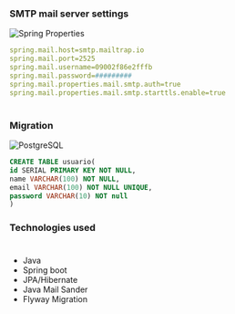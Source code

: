 ### SMTP mail server settings
<img src="https://img.shields.io/badge/-Spring%20Properties-333333?style=flat&logo=spring" alt="Spring Properties">

```yml
spring.mail.host=smtp.mailtrap.io
spring.mail.port=2525
spring.mail.username=09002f86e2fffb
spring.mail.password=#########
spring.mail.properties.mail.smtp.auth=true
spring.mail.properties.mail.smtp.starttls.enable=true
```

#

### Migration 
<img src="https://img.shields.io/badge/-PostgreSQL-333333?style=flat&logo=postgresql" alt="PostgreSQL">

```sql
CREATE TABLE usuario(
id SERIAL PRIMARY KEY NOT NULL,
name VARCHAR(100) NOT NULL,
email VARCHAR(100) NOT NULL UNIQUE,
password VARCHAR(10) NOT null
)
```

### Technologies used
#

* Java
* Spring boot
* JPA/Hibernate
* Java Mail Sander
* Flyway Migration
